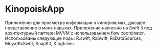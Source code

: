 # KinopoiskApp

Приложения для просмотра информации о кинофильмах, дающее представление о моих навыках.
Приложение написано на Swift 5 под архитектурный паттерн MVVM с использованием flow coordinator.
Использованы следующие поды: R.swift, RxSwift, RxDataSources, Moya/RxSwift, SnapKit, Kingfisher.
